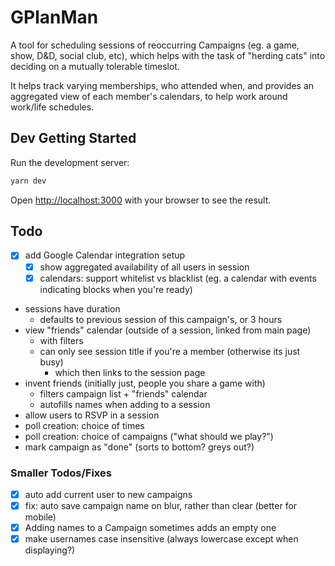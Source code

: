 # GPlanMan
A tool for scheduling sessions of reoccurring Campaigns (eg. a game, show, D&D, social club, etc),
which helps with the task of "herding cats" into deciding on a mutually tolerable timeslot.

It helps track varying memberships, who attended when, and provides an aggregated view of each member's calendars, to help work around work/life schedules.


## Dev Getting Started

Run the development server:

```bash
yarn dev
```

Open [http://localhost:3000](http://localhost:3000) with your browser to see the result.


## Todo

- [x] add Google Calendar integration setup
  - [x] show aggregated availability of all users in session
  - [x] calendars: support whitelist vs blacklist (eg. a calendar with events indicating blocks when you're ready)
- sessions have duration
  - defaults to previous session of this campaign's, or 3 hours
- view "friends" calendar (outside of a session, linked from main page)
  - with filters
  - can only see session title if you're a member (otherwise its just busy)
    - which then links to the session page
- invent friends (initially just, people you share a game with)
  - filters campaign list + "friends" calendar
  - autofills names when adding to a session
- allow users to RSVP in a session
- poll creation: choice of times
- poll creation: choice of campaigns ("what should we play?")
- mark campaign as "done" (sorts to bottom? greys out?)

### Smaller Todos/Fixes
- [x] auto add current user to new campaigns
- [x] fix: auto save campaign name on blur, rather than clear (better for mobile)
- [x] Adding names to a Campaign sometimes adds an empty one
- [x] make usernames case insensitive (always lowercase except when displaying?)
